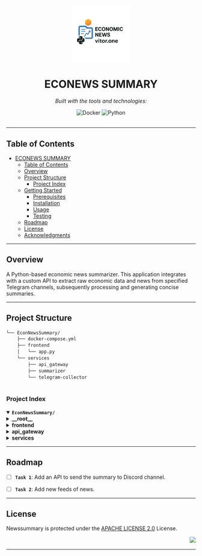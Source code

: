 <div id="top">

<!-- HEADER STYLE: CLASSIC -->
<div align="center">

<img src="assets/logo-news.png" width="30%" style="position: relative; top: 0; right: 0;" alt="Project Logo"/>

# ECONEWS SUMMARY

<em></em>

<!-- BADGES -->
<!-- local repository, no metadata badges. -->

<em>Built with the tools and technologies:</em>

<img src="https://img.shields.io/badge/Docker-2496ED.svg?style=default&logo=Docker&logoColor=white" alt="Docker">
<img src="https://img.shields.io/badge/Python-3776AB.svg?style=default&logo=Python&logoColor=white" alt="Python">

</div>
<br>

---

## Table of Contents

- [ECONEWS SUMMARY](#econews-summary)
	- [Table of Contents](#table-of-contents)
	- [Overview](#overview)
	- [Project Structure](#project-structure)
		- [Project Index](#project-index)
	- [Getting Started](#getting-started)
		- [Prerequisites](#prerequisites)
		- [Installation](#installation)
		- [Usage](#usage)
		- [Testing](#testing)
	- [Roadmap](#roadmap)
	- [License](#license)
	- [Acknowledgments](#acknowledgments)

---

## Overview
A Python-based economic news summarizer. This application integrates with a custom API to extract raw economic data and news from specified Telegram channels, subsequently processing and generating concise summaries.

---

## Project Structure

```sh
└── EconNewsSummary/
    ├── docker-compose.yml
    ├── frontend
    │   └── app.py
    └── services
        ├── api_gateway
        ├── summarizer
        └── telegram-collector
    
```

### Project Index

<details open>
	<summary><b><code>EconNewsSummary/</code></b></summary>
	<!-- __root__ Submodule -->
	<details>
		<summary><b>__root__</b></summary>
		<blockquote>
			<div class='directory-path' style='padding: 8px 0; color: #666;'>
				<code><b>⦿ __root__</b></code>
			<table style='width: 100%; border-collapse: collapse;'>
			<thead>
				<tr style='background-color: #f8f9fa;'>
					<th style='width: 30%; text-align: left; padding: 8px;'>File Name</th>
					<th style='text-align: left; padding: 8px;'>Summary</th>
				</tr>
			</thead>
				<tr style='border-bottom: 1px solid #eee;'>
					<td style='padding: 8px;'><b><a href='/Users/vitor/Projects/NewsSummary/blob/master/saida.txt'>saida.txt</a></b></td>
					<td style='padding: 8px;'>- The <code>saida.txt</code> file acts as a data store within the larger project<br>- It appears to collect and aggregate textual data, specifically snippets of market news and links to relevant online resources (YouTube live streams, TradingView charts)<br>- This data is likely used elsewhere in the codebase for analysis, reporting, or display within a larger financial information application.</td>
				</tr>
				<tr style='border-bottom: 1px solid #eee;'>
					<td style='padding: 8px;'><b><a href='/Users/vitor/Projects/NewsSummary/blob/master/sessao.session'>sessao.session</a></b></td>
					<td style='padding: 8px;'>- Please provide the code file and the project structure details<br>- I need that information to create the summary.</td>
				</tr>
				<tr style='border-bottom: 1px solid #eee;'>
					<td style='padding: 8px;'><b><a href='/Users/vitor/Projects/NewsSummary/blob/master/+5571987946284.session'>+5571987946284.session</a></b></td>
					<td style='padding: 8px;'>- Please provide the code file and the project structure<br>- I need that information to create the summary.</td>
				</tr>
				<tr style='border-bottom: 1px solid #eee;'>
					<td style='padding: 8px;'><b><a href='/Users/vitor/Projects/NewsSummary/blob/master/teste.py'>teste.py</a></b></td>
					<td style='padding: 8px;'>- The script monitors a Telegram channel for new messages<br>- It authenticates with Telegram, retrieves messages since the last check, and processes each message<br>- Processed message data, including sender, content, and timestamps, is displayed<br>- The script updates a file to track the last processed message, ensuring efficient monitoring.</td>
				</tr>
				<tr style='border-bottom: 1px solid #eee;'>
					<td style='padding: 8px;'><b><a href='/Users/vitor/Projects/NewsSummary/blob/master/docker-compose.yml'>docker-compose.yml</a></b></td>
					<td style='padding: 8px;'>- An API gateway, a Telegram message collector, and a summarizer<br>- The gateway acts as an entry point, relying on the collector and summarizer for data processing<br>- The configuration ensures these services run concurrently, sharing environment variables and restarting automatically upon failure.</td>
				</tr>
				<tr style='border-bottom: 1px solid #eee;'>
					<td style='padding: 8px;'><b><a href='/Users/vitor/Projects/NewsSummary/blob/master/mensagens.json'>mensagens.json</a></b></td>
					<td style='padding: 8px;'>- The <code>mensagens.json</code> file serves as a repository of marketing and informational messages within the larger project<br>- These messages, which appear to be short promotional snippets and links to live streams and market analyses, are likely used for broadcasting updates and driving user engagement across various communication channels within the application<br>- The content suggests a focus on financial markets and trading.</td>
				</tr>
				<tr style='border-bottom: 1px solid #eee;'>
					<td style='padding: 8px;'><b><a href='/Users/vitor/Projects/NewsSummary/blob/master/collector.ipynb'>collector.ipynb</a></b></td>
					<td style='padding: 8px;'>- The <code>collector.ipynb</code> Jupyter Notebook acts as the data acquisition component within the larger project<br>- It uses the Telethon library to connect to Telegram, retrieve historical message data from specified channels, and likely stores this data (though the storage mechanism isnt shown in the snippet)<br>- Essentially, its the core function responsible for fetching the raw data that the rest of the project (whose structure is unknown from the provided context) will process and analyze.</td>
				</tr>
			</table>
		</blockquote>
	</details>
	<!-- frontend Submodule -->
	<details>
		<summary><b>frontend</b></summary>
		<blockquote>
			<div class='directory-path' style='padding: 8px 0; color: #666;'>
				<code><b>⦿ frontend</b></code>
			<table style='width: 100%; border-collapse: collapse;'>
			<thead>
				<tr style='background-color: #f8f9fa;'>
					<th style='width: 30%; text-align: left; padding: 8px;'>File Name</th>
					<th style='text-align: left; padding: 8px;'>Summary</th>
				</tr>
			</thead>
				<tr style='border-bottom: 1px solid #eee;'>
					<td style='padding: 8px;'><b><a href='/Users/vitor/Projects/NewsSummary/blob/master/frontend/app.py'>app.py</a></b></td>
					<td style='padding: 8px;'>- Localhost:8080/resumo`<br>- It displays this summary using Streamlit, providing a user interface with an update button to refresh the news<br>- Error handling is included to manage API request failures<br>- The application enhances the user experience by presenting the news in a formatted markdown style.</td>
				</tr>
			</table>
		</blockquote>
	</details>
	<!-- api_gateway Submodule -->
	<details>
		<summary><b>api_gateway</b></summary>
		<blockquote>
			<div class='directory-path' style='padding: 8px 0; color: #666;'>
				<code><b>⦿ api_gateway</b></code>
			<table style='width: 100%; border-collapse: collapse;'>
			<thead>
				<tr style='background-color: #f8f9fa;'>
					<th style='width: 30%; text-align: left; padding: 8px;'>File Name</th>
					<th style='text-align: left; padding: 8px;'>Summary</th>
				</tr>
			</thead>
				<tr style='border-bottom: 1px solid #eee;'>
					<td style='padding: 8px;'><b><a href='/Users/vitor/Projects/NewsSummary/blob/master/api_gateway/Dockerfile'>Dockerfile</a></b></td>
					<td style='padding: 8px;'>- The Dockerfile configures a Python 3.11 runtime environment for the API gateway service<br>- It installs system dependencies, installs Python packages specified in requirements.txt, copies the application code, and sets environment variables<br>- Finally, it executes the main application script, <code>main.py</code>, within the container<br>- This ensures consistent and reproducible deployment of the API gateway within the larger project.</td>
				</tr>
			</table>
		</blockquote>
	</details>
	<!-- services Submodule -->
	<details>
		<summary><b>services</b></summary>
		<blockquote>
			<div class='directory-path' style='padding: 8px 0; color: #666;'>
				<code><b>⦿ services</b></code>
			<!-- api_gateway Submodule -->
			<details>
				<summary><b>api_gateway</b></summary>
				<blockquote>
					<div class='directory-path' style='padding: 8px 0; color: #666;'>
						<code><b>⦿ services.api_gateway</b></code>
					<table style='width: 100%; border-collapse: collapse;'>
					<thead>
						<tr style='background-color: #f8f9fa;'>
							<th style='width: 30%; text-align: left; padding: 8px;'>File Name</th>
							<th style='text-align: left; padding: 8px;'>Summary</th>
						</tr>
					</thead>
						<tr style='border-bottom: 1px solid #eee;'>
							<td style='padding: 8px;'><b><a href='/Users/vitor/Projects/NewsSummary/blob/master/services/api_gateway/+5571987946284.session'>+5571987946284.session</a></b></td>
							<td style='padding: 8px;'>- Please provide the code file and the project structure<br>- I need that information to create the summary.</td>
						</tr>
						<tr style='border-bottom: 1px solid #eee;'>
							<td style='padding: 8px;'><b><a href='/Users/vitor/Projects/NewsSummary/blob/master/services/api_gateway/.env'>.env</a></b></td>
							<td style='padding: 8px;'>- The <code>.env</code> file configures the API gateway service by providing essential credentials<br>- It establishes connections to Telegram, specifying API details, channel, and session, and integrates with Google services via an API key<br>- These settings are crucial for the API gateways functionality, enabling communication and data exchange with external platforms.</td>
						</tr>
						<tr style='border-bottom: 1px solid #eee;'>
							<td style='padding: 8px;'><b><a href='/Users/vitor/Projects/NewsSummary/blob/master/services/api_gateway/main.py'>main.py</a></b></td>
							<td style='padding: 8px;'>- The <code>main.py</code> file functions as an API gateway, orchestrating the telegram message summarization process<br>- It receives requests, triggers a message collection process using a separate telegram collector service, and then passes the collected data to a summarization service<br>- Finally, it returns the generated summary to the client, handling potential errors during each stage.</td>
						</tr>
					</table>
				</blockquote>
			</details>
			<!-- telegram-collector Submodule -->
			<details>
				<summary><b>telegram-collector</b></summary>
				<blockquote>
					<div class='directory-path' style='padding: 8px 0; color: #666;'>
						<code><b>⦿ services.telegram-collector</b></code>
					<table style='width: 100%; border-collapse: collapse;'>
					<thead>
						<tr style='background-color: #f8f9fa;'>
							<th style='width: 30%; text-align: left; padding: 8px;'>File Name</th>
							<th style='text-align: left; padding: 8px;'>Summary</th>
						</tr>
					</thead>
						<tr style='border-bottom: 1px solid #eee;'>
							<td style='padding: 8px;'><b><a href='/Users/vitor/Projects/NewsSummary/blob/master/services/telegram-collector/requirements.txt'>requirements.txt</a></b></td>
							<td style='padding: 8px;'>- The <code>requirements.txt</code> file specifies dependencies for the Telegram collector service<br>- It ensures the service utilizes Telethon for Telegram interaction and python-dotenv for environment variable management<br>- Within the broader project architecture, this file facilitates the correct setup and execution of the Telegram data collection component<br>- Its role is crucial for consistent and reliable operation across different environments.</td>
						</tr>
						<tr style='border-bottom: 1px solid #eee;'>
							<td style='padding: 8px;'><b><a href='/Users/vitor/Projects/NewsSummary/blob/master/services/telegram-collector/+5571987946284.session'>+5571987946284.session</a></b></td>
							<td style='padding: 8px;'>- Please provide the code file and the project structure details<br>- I need that information to create the summary.</td>
						</tr>
						<tr style='border-bottom: 1px solid #eee;'>
							<td style='padding: 8px;'><b><a href='/Users/vitor/Projects/NewsSummary/blob/master/services/telegram-collector/Dockerfile'>Dockerfile</a></b></td>
							<td style='padding: 8px;'>- The Dockerfile configures a containerized Python 3.11 application, specifically the Telegram collector service<br>- It installs system dependencies, installs Python packages from requirements.txt, copies the application code, and sets environment variables<br>- Finally, it executes the <code>collector.py</code> script, enabling the service to run within a Docker container.</td>
						</tr>
						<tr style='border-bottom: 1px solid #eee;'>
							<td style='padding: 8px;'><b><a href='/Users/vitor/Projects/NewsSummary/blob/master/services/telegram-collector/collector.py'>collector.py</a></b></td>
							<td style='padding: 8px;'>- The <code>collector.py</code> script retrieves all messages from a specified Telegram channel for the previous day, with a special case for Mondays<br>- It connects to the Telegram API using credentials from a <code>.env</code> file, collects text messages, and outputs them as a JSON array<br>- This service acts as a data source within a larger system, providing historical Telegram channel data for further processing or analysis.</td>
						</tr>
						<tr style='border-bottom: 1px solid #eee;'>
							<td style='padding: 8px;'><b><a href='/Users/vitor/Projects/NewsSummary/blob/master/services/telegram-collector/cache-aside.py'>cache-aside.py</a></b></td>
							<td style='padding: 8px;'>Code>❯ REPLACE-ME</code></td>
						</tr>
					</table>
				</blockquote>
			</details>
			<!-- summarizer Submodule -->
			<details>
				<summary><b>summarizer</b></summary>
				<blockquote>
					<div class='directory-path' style='padding: 8px 0; color: #666;'>
						<code><b>⦿ services.summarizer</b></code>
					<table style='width: 100%; border-collapse: collapse;'>
					<thead>
						<tr style='background-color: #f8f9fa;'>
							<th style='width: 30%; text-align: left; padding: 8px;'>File Name</th>
							<th style='text-align: left; padding: 8px;'>Summary</th>
						</tr>
					</thead>
						<tr style='border-bottom: 1px solid #eee;'>
							<td style='padding: 8px;'><b><a href='/Users/vitor/Projects/NewsSummary/blob/master/services/summarizer/summary_cache.json'>summary_cache.json</a></b></td>
							<td style='padding: 8px;'>- The <code>summary_cache.json</code> file in the <code>services/summarizer</code> directory acts as a cache for previously generated summaries within the larger project<br>- It stores summaries, likely of financial market data (as indicated by the example content), indexed by date, allowing the application to quickly retrieve previously computed summaries instead of regenerating them, thus improving performance and efficiency.</td>
						</tr>
						<tr style='border-bottom: 1px solid #eee;'>
							<td style='padding: 8px;'><b><a href='/Users/vitor/Projects/NewsSummary/blob/master/services/summarizer/Dockerfile'>Dockerfile</a></b></td>
							<td style='padding: 8px;'>Code>❯ REPLACE-ME</code></td>
						</tr>
						<tr style='border-bottom: 1px solid #eee;'>
							<td style='padding: 8px;'><b><a href='/Users/vitor/Projects/NewsSummary/blob/master/services/summarizer/summarize.py'>summarize.py</a></b></td>
							<td style='padding: 8px;'>- The <code>summarize.py</code> service generates daily summaries of financial news<br>- It leverages a large language model (LLM) via the Langchain framework to process input text, cleaning and summarizing it into a concise, topical format<br>- A caching mechanism improves efficiency by reusing summaries when available, reducing LLM calls<br>- The output is a structured summary suitable for reporting or other downstream applications.</td>
						</tr>
					</table>
				</blockquote>
			</details>
		</blockquote>
	</details>
</details>


---

## Roadmap

- [ ] **`Task 1`**: Add an API to send the summary to Discord channel.
- [ ] **`Task 2`**: Add new feeds of news.


---

## License

Newssummary is protected under the [APACHE LICENSE 2.0](http://www.apache.org/licenses/LICENSE-2.0) License.

<div align="right">

[![][back-to-top]](#top)

</div>

[back-to-top]: https://img.shields.io/badge/-BACK_TO_TOP-151515?style=flat-square


---

